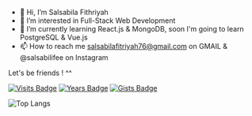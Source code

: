 - 👋 Hi, I’m Salsabila Fithriyah
- 👀 I’m interested in Full-Stack Web Development
- 🌱 I’m currently learning React.js & MongoDB, soon I'm going to learn PostgreSQL & Vue.js
- 📫 How to reach me salsabilafitriyah76@gmail.com on GMAIL & @salsabilifee on Instagram

Let's be friends ! ^^

[![Visits Badge](https://badges.pufler.dev/visits/salsabilaf19/salsabilaf19)](https://badges.pufler.dev) [![Years Badge](https://badges.pufler.dev/years/salsabilaf19)](https://badges.pufler.dev) [![Gists Badge](https://badges.pufler.dev/gists/salsabilaf19)](https://badges.pufler.dev)


![Top Langs](https://github-readme-stats.vercel.app/api/top-langs/?username=salsabilaf19&show=javascript,php&theme=tokyonight)




